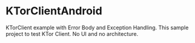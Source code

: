 # KTorClientAndroid
KTorClient example with Error Body and Exception Handling. This sample project to test KTor Client. No UI and no architecture. 
